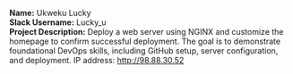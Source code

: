**Name:** Ukweku Lucky  
**Slack Username:** Lucky_u  
**Project Description:** Deploy a web server using NGINX and customize the homepage to confirm successful deployment. 
The goal is to demonstrate foundational DevOps skills, including GitHub setup, server configuration, and deployment.
IP address: http://98.88.30.52
